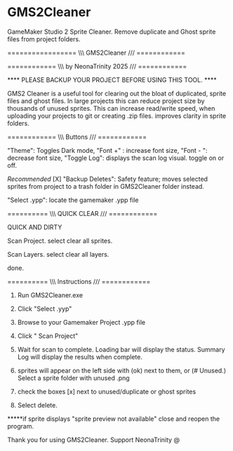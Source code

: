 # GMS2Cleaner
GameMaker Studio 2 Sprite Cleaner. Remove duplicate and Ghost sprite files from project folders.

================= \\\\\ GMS2Cleaner /// ============

============ \\\\\ by NeonaTrinity 2025  /// ============

**** PLEASE BACKUP YOUR PROJECT BEFORE USING THIS TOOL. ****

GMS2 Cleaner is a useful tool for clearing out the bloat of duplicated,
 sprite files and ghost files. In large projects this can reduce 
project size by thousands of unused sprites. This can increase read/write speed,
 when uploading your projects to git or creating .zip files.
improves clarity in sprite folders.

============ \\\\\  Buttons  /// ============

"Theme": Toggles Dark mode, 
"Font +" : increase font size, 
"Font - ": decrease font size,
"Toggle Log": displays the scan log visual. toggle on or off.

*Recommended*
[X] "Backup Deletes": Safety feature; moves selected sprites
from project to a trash folder in GMS2Cleaner folder instead.

"Select .ypp": locate the gamemaker .ypp file

========== \\\\\ QUICK CLEAR /// ============

QUICK AND DIRTY

Scan Project.
select clear all sprites.

Scan Layers.
select clear all layers.

done.


========== \\\\\ Instructions /// ============

1. Run GMS2Cleaner.exe

2. Click "Select .yyp"

3. Browse to your Gamemaker Project .ypp file

4. Click " Scan Project"

5. Wait for scan to complete. Loading bar will display the status.
   Summary Log will display the results when complete.

6. sprites will appear on the left side with (ok) next to them, 
	or (# Unused.) Select a sprite folder with unused .png

7. check the boxes [x] next to unused/duplicate or ghost sprites

8. Select delete.

*****if sprite displays "sprite preview not available" close and reopen the program.


Thank you for using GMS2Cleaner. Support NeonaTrinity @ 
